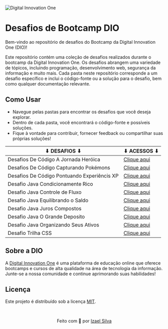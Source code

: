 ![Digital Innovation One](https://hermes.digitalinnovation.one/assets/diome/logo-full.svg)

# Desafios de Bootcamp DIO

Bem-vindo ao repositório de desafios do Bootcamp da Digital Innovation One (DIO)!

Este repositório contém uma coleção de desafios realizados durante o bootcamp da Digital Innovation One. Os desafios abrangem uma variedade de tópicos, incluindo programação, desenvolvimento web, segurança da informação e muito mais. Cada pasta neste repositório corresponde a um desafio específico e inclui o código-fonte ou a solução para o desafio, bem como qualquer documentação relevante.

## Como Usar

- Navegue pelas pastas para encontrar os desafios que você deseja explorar.
- Dentro de cada pasta, você encontrará o código-fonte e possíveis soluções.
- Fique à vontade para contribuir, fornecer feedback ou compartilhar suas próprias soluções!

| ⬇ DESAFIOS ⬇                              | ⬇ ACESSOS ⬇                                                       |
|-------------------------------------------|-------------------------------------------------------------------|
| Desafios De Código A Jornada Heróica          | [Clique aqui](desafios-de-codigo-a-jornada-heroica/)          |
| Desafios De Código Capturando Pokémons        | [Clique aqui](desafios-de-codigo-capturando-pokemons/)        |
| Desafios De Código Pontuando Experiêncis XP   | [Clique aqui](desafios-de-codigo-pontuando-experiencias-xp/)  |
| Desafio Java Condicionamente Rico             | [Clique aqui](desafios-java-condicionalmente-rico/src/)       |
| Desafio Java Controle de Fluxo                | [Clique aqui](desafio-java-controle-fluxo/src/)               |
| Desafio Java Equilibrando o Saldo             | [Clique aqui](desafios-java-equilibrando-o-saldo/src/)        |
| Desafio Java Juros Compostos                  | [Clique aqui](desafios-java-juros-compostos/src/)             |
| Desafio Java O Grande Deposito                | [Clique aqui](desafios-java-o-grande-deposito/src/)           |
| Desafio Java Organizando Seus Ativos          | [Clique aqui](desafios-java-organizando-seus-ativos/src/)     |
| Desafio Trilha CSS                            | [Clique aqui](desafios-trilha-css/)                           |

## Sobre a DIO

A [Digital Innovation One](https://www.dio.me/) é uma plataforma de educação online que oferece bootcamps e cursos de alta qualidade na área de tecnologia da informação. Junte-se a nossa comunidade e continue aprimorando suas habilidades!

## Licença

Este projeto é distribuído sob a licença [MIT](LICENSE).

<br>

<p align="center">
    Feito com 💖 por
    <a href="https://github.com/ias4g">Izael Silva</a>
</p>